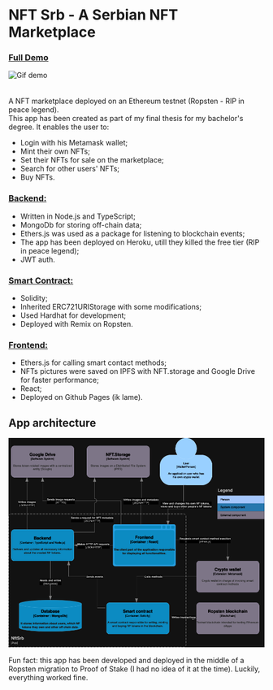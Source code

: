 # NFT Srb - A Serbian NFT Marketplace  
### [Full Demo](https://www.youtube.com/watch?v=wW_Nj_gqfDo) <br>  
![Gif demo](https://media.giphy.com/media/v1.Y2lkPTc5MGI3NjExcGIxNHhlM3NlOWR4b3c5eDE4YWlmNzVhem84cXZ0bGVtMm15ajFteiZlcD12MV9pbnRlcm5hbF9naWZfYnlfaWQmY3Q9Zw/qWmuf3C4gC16is6R7X/giphy.gif)  
<br>  
A NFT marketplace deployed on an Ethereum testnet (Ropsten - RIP in peace legend).  
This app has been created as part of my final thesis for my bachelor's degree. It enables the user to:  
- Login with his Metamask wallet;  
- Mint their own NFTs;  
- Set their NFTs for sale on the marketplace;  
- Search for other users' NFTs;  
- Buy NFTs.

### <b>[Backend:](https://github.com/MilanBrkic/nft-srb-be)</b>  
- Written in Node.js and TypeScript;  
- MongoDb for storing off-chain data;  
- Ethers.js was used as a package for listening to blockchain events;  
- The app has been deployed on Heroku, utill they killed the free tier (RIP in peace legend);  
- JWT auth.

  
### <b>[Smart Contract:](https://github.com/MilanBrkic/nft-smart-contract)</b>  
- Solidity;  
- Inherited ERC721URIStorage with some modifications;  
- Used Hardhat for development;  
- Deployed with Remix on Ropsten.

  
### <b>[Frontend:](https://github.com/MilanBrkic/nft-srb-fe)</b>  
- Ethers.js for calling smart contact methods;  
- NFTs pictures were saved on IPFS with NFT.storage and Google Drive for faster performance;  
- React;  
- Deployed on Github Pages (ik lame).

## App architecture
![App architecture](https://github.com/MilanBrkic/nft-srb/blob/main/NftSrb-arch.png)

Fun fact: this app has been developed and deployed in the middle of a Ropsten migration to Proof of Stake (I had no idea of it at the time). Luckily, everything worked fine.
